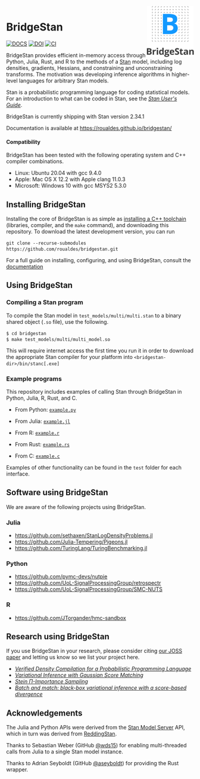 <picture>
  <source media="(prefers-color-scheme: dark)" srcset="./docs/_static/image/logo_w.png">
  <img alt="The BridgeStan logo" src="./docs/_static/image/logo.png" align="right" width=25%>
</picture>

# BridgeStan

[![DOCS](https://img.shields.io/badge/docs-latest-blue)](https://roualdes.github.io/bridgestan/) [![DOI](https://joss.theoj.org/papers/10.21105/joss.05236/status.svg)](https://doi.org/10.21105/joss.05236) [![CI](https://github.com/roualdes/bridgestan/actions/workflows/main.yaml/badge.svg)](https://github.com/roualdes/bridgestan/actions/workflows/main.yaml)

BridgeStan provides efficient in-memory access through Python, Julia,
Rust, and R to the methods of a [Stan](https://mc-stan.org) model, including
log densities, gradients, Hessians, and constraining and unconstraining
transforms.  The motivation was developing inference algorithms in
higher-level languages for arbitrary Stan models.

Stan is a probabilistic programming language for coding statistical
models.  For an introduction to what can be coded in Stan, see the
[*Stan User's Guide*](https://mc-stan.org/docs/stan-users-guide/index.html).

BridgeStan is currently shipping with Stan version 2.34.1

Documentation is available at https://roualdes.github.io/bridgestan/


#### Compatibility

BridgeStan has been tested with the following operating system and C++
compiler combinations.

* Linux: Ubuntu 20.04 with gcc 9.4.0
* Apple: Mac OS X 12.2 with Apple clang 11.0.3
* Microsoft: Windows 10 with gcc MSYS2 5.3.0


## Installing BridgeStan

Installing the core of BridgeStan is as simple as
[installing a C++ toolchain](https://mc-stan.org/docs/cmdstan-guide/installation.html#cpp-toolchain)
(libraries, compiler, and the `make` command), and downloading this
repository. To download the latest development version, you can run

```shell
git clone --recurse-submodules https://github.com/roualdes/bridgestan.git
```

For a full guide on installing, configuring, and using BridgeStan, consult the
[documentation](https://roualdes.github.io/bridgestan/latest/getting-started.html)

## Using BridgeStan

### Compiling a Stan program

To compile the Stan model in `test_models/multi/multi.stan` to a binary
shared object (`.so` file), use the following.

```
$ cd bridgestan
$ make test_models/multi/multi_model.so
```

This will require internet access the first time you run it in order
to download the appropriate Stan compiler for your platform into
`<bridgestan-dir>/bin/stanc[.exe]`

### Example programs

This repository includes examples of calling Stan through BridgeStan
in Python, Julia, R, Rust, and C.

* From Python: [`example.py`](python/example.py)

* From Julia: [`example.jl`](julia/example.jl)

* From R: [`example.r`](R/example.R)

* From Rust: [`example.rs`](rust/examples/example.rs)

* From C: [`example.c`](c-example/example.c)

Examples of other functionality can be found in the `test` folder for each interface.

## Software using BridgeStan

We are aware of the following projects using BridgeStan.

### Julia

- https://github.com/sethaxen/StanLogDensityProblems.jl
- https://github.com/Julia-Tempering/Pigeons.jl
- https://github.com/TuringLang/TuringBenchmarking.jl

### Python

- https://github.com/pymc-devs/nutpie
- https://github.com/UoL-SignalProcessingGroup/retrospectr
- https://github.com/UoL-SignalProcessingGroup/SMC-NUTS


### R

- https://github.com/JTorgander/hmc-sandbox

## Research using BridgeStan

If you use BridgeStan in your research, please consider citing [our JOSS paper](https://joss.theoj.org/papers/10.21105/joss.05236)
and letting us know so we list your project here.

- [*Verified Density Compilation for a Probabilistic Programming Language*](https://doi.org/10.1145/3591245)
- [*Variational Inference with Gaussian Score Matching*](https://arxiv.org/pdf/2307.07849.pdf)
- [*Stein Π-Importance Sampling*](https://arxiv.org/pdf/2305.10068.pdf)
- [*Batch and match: black-box variational inference with a score-based divergence*](https://arxiv.org/abs/2402.14758)

## Acknowledgements

The Julia and Python APIs were derived from the
[Stan Model Server](https://github.com/bob-carpenter/stan-model-server/)
API, which in turn was derived from
[ReddingStan](https://github.com/dmuck/redding-stan).

Thanks to Sebastian Weber (GitHub [@wds15](https://github.com/wds15))
for enabling multi-threaded calls from Julia to a single Stan model instance.

Thanks to Adrian Seyboldt (GitHub [@aseyboldt](https://github.com/aseyboldt))
for providing the Rust wrapper.

